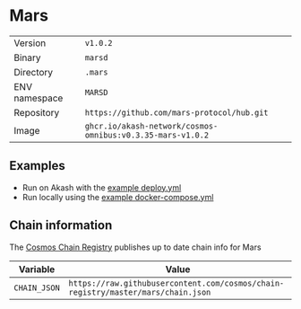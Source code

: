 # Mars

| | |
|---|---|
|Version|`v1.0.2`|
|Binary|`marsd`|
|Directory|`.mars`|
|ENV namespace|`MARSD`|
|Repository|`https://github.com/mars-protocol/hub.git`|
|Image|`ghcr.io/akash-network/cosmos-omnibus:v0.3.35-mars-v1.0.2`|

## Examples

- Run on Akash with the [example deploy.yml](./deploy.yml)
- Run locally using the [example docker-compose.yml](./docker-compose.yml)

## Chain information

The [Cosmos Chain Registry](https://github.com/cosmos/chain-registry) publishes up to date chain info for Mars

|Variable|Value|
|---|---|
|`CHAIN_JSON`|`https://raw.githubusercontent.com/cosmos/chain-registry/master/mars/chain.json`|
